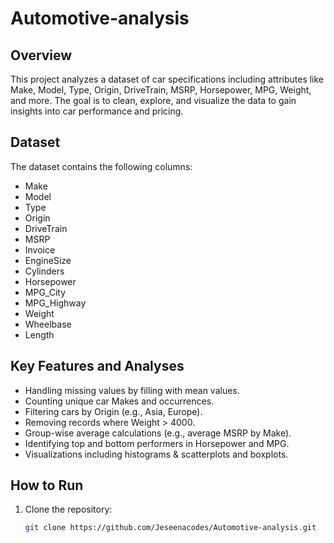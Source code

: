 # Automotive-analysis

## Overview
This project analyzes a dataset of car specifications including attributes like Make, Model, Type, Origin, DriveTrain, MSRP, Horsepower, MPG, Weight, and more. The goal is to clean, explore, and visualize the data to gain insights into car performance and pricing.

## Dataset
The dataset contains the following columns:
- Make
- Model
- Type
- Origin
- DriveTrain
- MSRP
- Invoice
- EngineSize
- Cylinders
- Horsepower
- MPG_City
- MPG_Highway
- Weight
- Wheelbase
- Length

## Key Features and Analyses
- Handling missing values by filling with mean values.
- Counting unique car Makes and occurrences.
- Filtering cars by Origin (e.g., Asia, Europe).
- Removing records where Weight > 4000.
- Group-wise average calculations (e.g., average MSRP by Make).
- Identifying top and bottom performers in Horsepower and MPG.
- Visualizations including histograms & scatterplots and boxplots.

## How to Run
1. Clone the repository:
   ```bash
   git clone https://github.com/Jeseenacodes/Automotive-analysis.git
